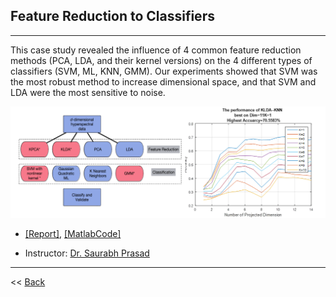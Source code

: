 ## Feature Reduction to Classifiers
--------------

This case study revealed the influence of 4 common feature reduction methods (PCA, LDA, and their kernel versions) on the 4 different types of classifiers (SVM, ML, KNN, GMM). Our experiments showed that SVM was the most robust method to increase dimensional space, and that SVM and LDA were the most sensitive to noise.

<p align="center"><img src="../figures/fselection.png"  width="600" class="inline"/></p>

- [[Report]](https://www.researchgate.net/publication/308927930_Comparison_of_Feature_Reduction_Approaches_and_Classification_Approaches_for_Pattern_Recognition), [[MatlabCode]](https://github.com/Xiaoyang-Rebecca/PatternRecognition_Matlab)

- Instructor: [Dr. Saurabh Prasad](https://hyperspectral.ee.uh.edu/)


---
<< [Back](../)
